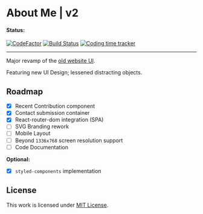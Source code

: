 # About Me | v2

#### Status:

[![CodeFactor](https://www.codefactor.io/repository/github/jhdcruz/jhdcruz.github.io-v2/badge)](https://www.codefactor.io/repository/github/jhdcruz/jhdcruz.github.io-v2) [![Build Status](https://travis-ci.com/jhdcruz/jhdcruz.github.io-v2.svg?token=fiiouVpFksoACZRN1N2B&branch=master)](https://travis-ci.com/jhdcruz/jhdcruz.github.io-v2) [![Coding time tracker](https://wakatime.com/badge/github/jhdcruz/jhdcruz.github.io-v2.svg)](https://wakatime.com/badge/github/jhdcruz/jhdcruz.github.io-v2)

---

Major revamp of the [old website UI](https://github.com/jhdcruz/jhdcruz.github.io-v1).

Featuring new UI Design; lessened distracting objects.

## Roadmap

- [x] Recent Contribution component
- [x] Contact submission container
- [x] React-router-dom integration (SPA)
- [ ] SVG Branding rework
- [ ] Mobile Layout
- [ ] Beyond `1336x768` screen resolution support
- [ ] Code Documentation

**Optional:**

- [x] `styled-components` implementation

## License

This work is licensed under [MIT License](https://github.com/jhdcruz/jhdcruz.github.io/blob/master/LICENSE.txt).
